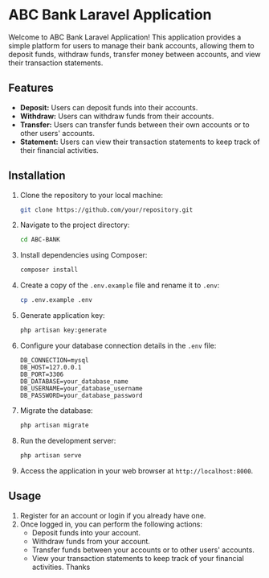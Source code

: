 # ABC Bank Laravel Application

Welcome to ABC Bank Laravel Application! This application provides a simple platform for users to manage their bank accounts, allowing them to deposit funds, withdraw funds, transfer money between accounts, and view their transaction statements.

## Features

- **Deposit:** Users can deposit funds into their accounts.
- **Withdraw:** Users can withdraw funds from their accounts.
- **Transfer:** Users can transfer funds between their own accounts or to other users' accounts.
- **Statement:** Users can view their transaction statements to keep track of their financial activities.

## Installation

1. Clone the repository to your local machine:

    ```bash
    git clone https://github.com/your/repository.git
    ```

2. Navigate to the project directory:

    ```bash
    cd ABC-BANK
    ```

3. Install dependencies using Composer:

    ```bash
    composer install
    ```

4. Create a copy of the `.env.example` file and rename it to `.env`:

    ```bash
    cp .env.example .env
    ```

5. Generate application key:

    ```bash
    php artisan key:generate
    ```

6. Configure your database connection details in the `.env` file:

    ```plaintext
    DB_CONNECTION=mysql
    DB_HOST=127.0.0.1
    DB_PORT=3306
    DB_DATABASE=your_database_name
    DB_USERNAME=your_database_username
    DB_PASSWORD=your_database_password
    ```

7. Migrate the database:

    ```bash
    php artisan migrate
    ```

8. Run the development server:

    ```bash
    php artisan serve
    ```

9. Access the application in your web browser at `http://localhost:8000`.

## Usage

1. Register for an account or login if you already have one.
2. Once logged in, you can perform the following actions:
   - Deposit funds into your account.
   - Withdraw funds from your account.
   - Transfer funds between your accounts or to other users' accounts.
   - View your transaction statements to keep track of your financial activities.
Thanks
